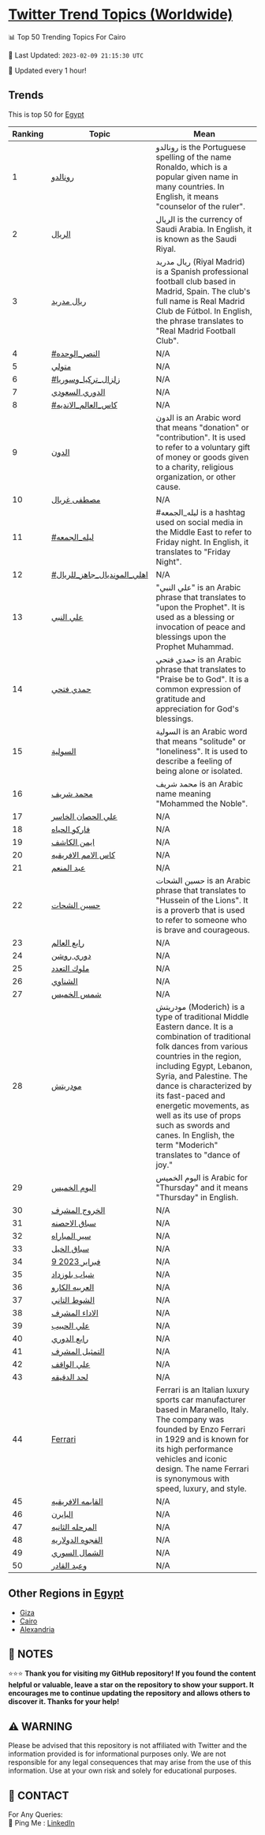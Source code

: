 [Twitter Trend Topics (Worldwide)](https://github.com/ErcinDedeoglu/Twitter-Trend-Topics)
==========


📊 Top 50 Trending Topics For Cairo

📆 Last Updated: `2023-02-09 21:15:30 UTC`

🔧 Updated every 1 hour!


## Trends

This is top 50 for [Egypt](</Egypt>)

| Ranking | Topic | Mean |
| ------- | ------------ | ------------ |
| 1 | [رونالدو](http://twitter.com/search?q=%d8%b1%d9%88%d9%86%d8%a7%d9%84%d8%af%d9%88) | رونالدو is the Portuguese spelling of the name Ronaldo, which is a popular given name in many countries. In English, it means "counselor of the ruler". |
| 2 | [الريال](http://twitter.com/search?q=%d8%a7%d9%84%d8%b1%d9%8a%d8%a7%d9%84) | الريال is the currency of Saudi Arabia. In English, it is known as the Saudi Riyal. |
| 3 | [ريال مدريد](http://twitter.com/search?q=%d8%b1%d9%8a%d8%a7%d9%84+%d9%85%d8%af%d8%b1%d9%8a%d8%af) | ريال مدريد (Riyal Madrid) is a Spanish professional football club based in Madrid, Spain. The club's full name is Real Madrid Club de Fútbol. In English, the phrase translates to "Real Madrid Football Club". |
| 4 | [#النصر_الوحده](http://twitter.com/search?q=%23%d8%a7%d9%84%d9%86%d8%b5%d8%b1_%d8%a7%d9%84%d9%88%d8%ad%d8%af%d9%87) | N/A |
| 5 | [متولي](http://twitter.com/search?q=%d9%85%d8%aa%d9%88%d9%84%d9%8a) | N/A |
| 6 | [#زلزال_تركيا_وسوريا](http://twitter.com/search?q=%23%d8%b2%d9%84%d8%b2%d8%a7%d9%84_%d8%aa%d8%b1%d9%83%d9%8a%d8%a7_%d9%88%d8%b3%d9%88%d8%b1%d9%8a%d8%a7) | N/A |
| 7 | [الدوري السعودي](http://twitter.com/search?q=%d8%a7%d9%84%d8%af%d9%88%d8%b1%d9%8a+%d8%a7%d9%84%d8%b3%d8%b9%d9%88%d8%af%d9%8a) | N/A |
| 8 | [#كاس_العالم_الانديه](http://twitter.com/search?q=%23%d9%83%d8%a7%d8%b3_%d8%a7%d9%84%d8%b9%d8%a7%d9%84%d9%85_%d8%a7%d9%84%d8%a7%d9%86%d8%af%d9%8a%d9%87) | N/A |
| 9 | [الدون](http://twitter.com/search?q=%d8%a7%d9%84%d8%af%d9%88%d9%86) | الدون is an Arabic word that means "donation" or "contribution". It is used to refer to a voluntary gift of money or goods given to a charity, religious organization, or other cause. |
| 10 | [مصطفى غربال](http://twitter.com/search?q=%d9%85%d8%b5%d8%b7%d9%81%d9%89+%d8%ba%d8%b1%d8%a8%d8%a7%d9%84) | N/A |
| 11 | [#ليله_الجمعه](http://twitter.com/search?q=%23%d9%84%d9%8a%d9%84%d9%87_%d8%a7%d9%84%d8%ac%d9%85%d8%b9%d9%87) | #ليله_الجمعه is a hashtag used on social media in the Middle East to refer to Friday night. In English, it translates to "Friday Night". |
| 12 | [#اهلي_المونديال_جاهز_للريال](http://twitter.com/search?q=%23%d8%a7%d9%87%d9%84%d9%8a_%d8%a7%d9%84%d9%85%d9%88%d9%86%d8%af%d9%8a%d8%a7%d9%84_%d8%ac%d8%a7%d9%87%d8%b2_%d9%84%d9%84%d8%b1%d9%8a%d8%a7%d9%84) | N/A |
| 13 | [علي النبي](http://twitter.com/search?q=%d8%b9%d9%84%d9%8a+%d8%a7%d9%84%d9%86%d8%a8%d9%8a) | "علي النبي" is an Arabic phrase that translates to "upon the Prophet". It is used as a blessing or invocation of peace and blessings upon the Prophet Muhammad. |
| 14 | [حمدي فتحي](http://twitter.com/search?q=%d8%ad%d9%85%d8%af%d9%8a+%d9%81%d8%aa%d8%ad%d9%8a) | حمدي فتحي is an Arabic phrase that translates to "Praise be to God". It is a common expression of gratitude and appreciation for God's blessings. |
| 15 | [السولية](http://twitter.com/search?q=%d8%a7%d9%84%d8%b3%d9%88%d9%84%d9%8a%d8%a9) | السولية is an Arabic word that means "solitude" or "loneliness". It is used to describe a feeling of being alone or isolated. |
| 16 | [محمد شريف](http://twitter.com/search?q=%d9%85%d8%ad%d9%85%d8%af+%d8%b4%d8%b1%d9%8a%d9%81) | محمد شريف is an Arabic name meaning "Mohammed the Noble". |
| 17 | [علي الحصان الخاسر](http://twitter.com/search?q=%d8%b9%d9%84%d9%8a+%d8%a7%d9%84%d8%ad%d8%b5%d8%a7%d9%86+%d8%a7%d9%84%d8%ae%d8%a7%d8%b3%d8%b1) | N/A |
| 18 | [فاركو الحياه](http://twitter.com/search?q=%d9%81%d8%a7%d8%b1%d9%83%d9%88+%d8%a7%d9%84%d8%ad%d9%8a%d8%a7%d9%87) | N/A |
| 19 | [ايمن الكاشف](http://twitter.com/search?q=%d8%a7%d9%8a%d9%85%d9%86+%d8%a7%d9%84%d9%83%d8%a7%d8%b4%d9%81) | N/A |
| 20 | [كاس الامم الافريقيه](http://twitter.com/search?q=%d9%83%d8%a7%d8%b3+%d8%a7%d9%84%d8%a7%d9%85%d9%85+%d8%a7%d9%84%d8%a7%d9%81%d8%b1%d9%8a%d9%82%d9%8a%d9%87) | N/A |
| 21 | [عبد المنعم](http://twitter.com/search?q=%d8%b9%d8%a8%d8%af+%d8%a7%d9%84%d9%85%d9%86%d8%b9%d9%85) | N/A |
| 22 | [حسين الشحات](http://twitter.com/search?q=%d8%ad%d8%b3%d9%8a%d9%86+%d8%a7%d9%84%d8%b4%d8%ad%d8%a7%d8%aa) | حسين الشحات is an Arabic phrase that translates to "Hussein of the Lions". It is a proverb that is used to refer to someone who is brave and courageous. |
| 23 | [رابع العالم](http://twitter.com/search?q=%d8%b1%d8%a7%d8%a8%d8%b9+%d8%a7%d9%84%d8%b9%d8%a7%d9%84%d9%85) | N/A |
| 24 | [دوري روشن](http://twitter.com/search?q=%d8%af%d9%88%d8%b1%d9%8a+%d8%b1%d9%88%d8%b4%d9%86) | N/A |
| 25 | [ملوك التعدد](http://twitter.com/search?q=%d9%85%d9%84%d9%88%d9%83+%d8%a7%d9%84%d8%aa%d8%b9%d8%af%d8%af) | N/A |
| 26 | [الشناوي](http://twitter.com/search?q=%d8%a7%d9%84%d8%b4%d9%86%d8%a7%d9%88%d9%8a) | N/A |
| 27 | [شمس الخميس](http://twitter.com/search?q=%d8%b4%d9%85%d8%b3+%d8%a7%d9%84%d8%ae%d9%85%d9%8a%d8%b3) | N/A |
| 28 | [مودريتش](http://twitter.com/search?q=%d9%85%d9%88%d8%af%d8%b1%d9%8a%d8%aa%d8%b4) | مودريتش (Moderich) is a type of traditional Middle Eastern dance. It is a combination of traditional folk dances from various countries in the region, including Egypt, Lebanon, Syria, and Palestine. The dance is characterized by its fast-paced and energetic movements, as well as its use of props such as swords and canes. In English, the term "Moderich" translates to "dance of joy." |
| 29 | [اليوم الخميس](http://twitter.com/search?q=%d8%a7%d9%84%d9%8a%d9%88%d9%85+%d8%a7%d9%84%d8%ae%d9%85%d9%8a%d8%b3) | اليوم الخميس is Arabic for "Thursday" and it means "Thursday" in English. |
| 30 | [الخروج المشرف](http://twitter.com/search?q=%d8%a7%d9%84%d8%ae%d8%b1%d9%88%d8%ac+%d8%a7%d9%84%d9%85%d8%b4%d8%b1%d9%81) | N/A |
| 31 | [سباق الاحصنه](http://twitter.com/search?q=%d8%b3%d8%a8%d8%a7%d9%82+%d8%a7%d9%84%d8%a7%d8%ad%d8%b5%d9%86%d9%87) | N/A |
| 32 | [سير المباراه](http://twitter.com/search?q=%d8%b3%d9%8a%d8%b1+%d8%a7%d9%84%d9%85%d8%a8%d8%a7%d8%b1%d8%a7%d9%87) | N/A |
| 33 | [سباق الخيل](http://twitter.com/search?q=%d8%b3%d8%a8%d8%a7%d9%82+%d8%a7%d9%84%d8%ae%d9%8a%d9%84) | N/A |
| 34 | [9 فبراير 2023](http://twitter.com/search?q=9+%d9%81%d8%a8%d8%b1%d8%a7%d9%8a%d8%b1+2023) | N/A |
| 35 | [شباب بلوزداد](http://twitter.com/search?q=%d8%b4%d8%a8%d8%a7%d8%a8+%d8%a8%d9%84%d9%88%d8%b2%d8%af%d8%a7%d8%af) | N/A |
| 36 | [العربيه الكارو](http://twitter.com/search?q=%d8%a7%d9%84%d8%b9%d8%b1%d8%a8%d9%8a%d9%87+%d8%a7%d9%84%d9%83%d8%a7%d8%b1%d9%88) | N/A |
| 37 | [الشوط التاني](http://twitter.com/search?q=%d8%a7%d9%84%d8%b4%d9%88%d8%b7+%d8%a7%d9%84%d8%aa%d8%a7%d9%86%d9%8a) | N/A |
| 38 | [الاداء المشرف](http://twitter.com/search?q=%d8%a7%d9%84%d8%a7%d8%af%d8%a7%d8%a1+%d8%a7%d9%84%d9%85%d8%b4%d8%b1%d9%81) | N/A |
| 39 | [علي الحبيب](http://twitter.com/search?q=%d8%b9%d9%84%d9%8a+%d8%a7%d9%84%d8%ad%d8%a8%d9%8a%d8%a8) | N/A |
| 40 | [رابع الدوري](http://twitter.com/search?q=%d8%b1%d8%a7%d8%a8%d8%b9+%d8%a7%d9%84%d8%af%d9%88%d8%b1%d9%8a) | N/A |
| 41 | [التمثيل المشرف](http://twitter.com/search?q=%d8%a7%d9%84%d8%aa%d9%85%d8%ab%d9%8a%d9%84+%d8%a7%d9%84%d9%85%d8%b4%d8%b1%d9%81) | N/A |
| 42 | [علي الواقف](http://twitter.com/search?q=%d8%b9%d9%84%d9%8a+%d8%a7%d9%84%d9%88%d8%a7%d9%82%d9%81) | N/A |
| 43 | [لحد الدقيقه](http://twitter.com/search?q=%d9%84%d8%ad%d8%af+%d8%a7%d9%84%d8%af%d9%82%d9%8a%d9%82%d9%87) | N/A |
| 44 | [Ferrari](http://twitter.com/search?q=Ferrari) | Ferrari is an Italian luxury sports car manufacturer based in Maranello, Italy. The company was founded by Enzo Ferrari in 1929 and is known for its high performance vehicles and iconic design. The name Ferrari is synonymous with speed, luxury, and style. |
| 45 | [القايمه الافريقيه](http://twitter.com/search?q=%d8%a7%d9%84%d9%82%d8%a7%d9%8a%d9%85%d9%87+%d8%a7%d9%84%d8%a7%d9%81%d8%b1%d9%8a%d9%82%d9%8a%d9%87) | N/A |
| 46 | [البايرن](http://twitter.com/search?q=%d8%a7%d9%84%d8%a8%d8%a7%d9%8a%d8%b1%d9%86) | N/A |
| 47 | [المرحله الثانيه](http://twitter.com/search?q=%d8%a7%d9%84%d9%85%d8%b1%d8%ad%d9%84%d9%87+%d8%a7%d9%84%d8%ab%d8%a7%d9%86%d9%8a%d9%87) | N/A |
| 48 | [الفجوه الدولاريه](http://twitter.com/search?q=%d8%a7%d9%84%d9%81%d8%ac%d9%88%d9%87+%d8%a7%d9%84%d8%af%d9%88%d9%84%d8%a7%d8%b1%d9%8a%d9%87) | N/A |
| 49 | [الشمال السوري](http://twitter.com/search?q=%d8%a7%d9%84%d8%b4%d9%85%d8%a7%d9%84+%d8%a7%d9%84%d8%b3%d9%88%d8%b1%d9%8a) | N/A |
| 50 | [وعبد القادر](http://twitter.com/search?q=%d9%88%d8%b9%d8%a8%d8%af+%d8%a7%d9%84%d9%82%d8%a7%d8%af%d8%b1) | N/A |



## Other Regions in [Egypt](</Egypt>)

* [Giza](</Egypt/Giza.md>)
* [Cairo](</Egypt/Cairo.md>)
* [Alexandria](</Egypt/Alexandria.md>)



## 📝 NOTES

⭐⭐⭐ **Thank you for visiting my GitHub repository! If you found the content helpful or valuable, leave a star on the repository to show your support. It encourages me to continue updating the repository and allows others to discover it. Thanks for your help!**


## ⚠️ WARNING

Please be advised that this repository is not affiliated with Twitter and the information provided is for informational purposes only. We are not responsible for any legal consequences that may arise from the use of this information. Use at your own risk and solely for educational purposes.


## 📨 CONTACT

 For Any Queries:  
            🏓 Ping Me : [LinkedIn](https://www.linkedin.com/in/ercindedeoglu/)

